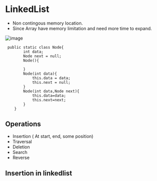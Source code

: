 # LinkedList
- Non contingous memory location.
- Since Array have memory limitation and need more time to expand.
  
![image](https://github.com/Dhamodharan17/dsa-prepration/assets/30789057/1af7cff0-24d1-413a-8c13-41a5c9bfcf1c)
```
 public static class Node{
        int data;
        Node next = null;
        Node(){

        }
        Node(int data){
            this.data = data;
            this.next = null;
        }
        Node(int data,Node next){
            this.data=data;
            this.next=next;
        }
    }
```
## Operations
- Insertion ( At start, end, some position)
- Traversal
- Deletion 
- Search
- Reverse

## Insertion in linkedlist

